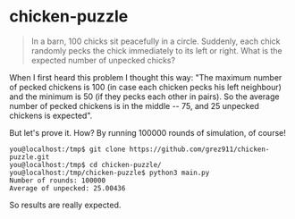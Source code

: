 # chicken-puzzle

> In a barn, 100 chicks sit peacefully in a circle. Suddenly, each chick randomly pecks the chick immediately to its left or right. What is the expected number of unpecked chicks?

When I first heard this problem I thought this way: "The maximum number of pecked chickens is 100 (in case each chicken pecks his left neighbour) and the minimum is 50 (if they pecks each other in pairs). So the average number of pecked chickens is in the middle -- 75, and 25 unpecked chickens is expected".

But let's prove it. How? By running 100000 rounds of simulation, of course!

```
you@localhost:/tmp$ git clone https://github.com/grez911/chicken-puzzle.git
you@localhost:/tmp$ cd chicken-puzzle/   
you@localhost:/tmp/chicken-puzzle$ python3 main.py 
Number of rounds: 100000
Average of unpecked: 25.00436
```

So results are really expected.
